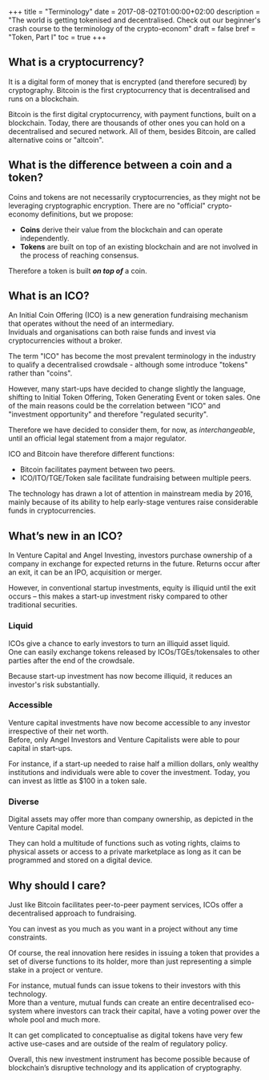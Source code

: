 +++
title = "Terminology"
date = 2017-08-02T01:00:00+02:00
description = "The world is getting tokenised and decentralised. Check out our beginner's crash course to the terminology of the crypto-econom"
draft = false
bref = "Token, Part I"
toc = true
+++

## What is a cryptocurrency?

It is a digital form of money that is encrypted (and therefore secured) by cryptography. Bitcoin is the first cryptocurrency that is decentralised and runs on a blockchain.  

Bitcoin is the first digital cryptocurrency, with payment functions, built on a blockchain.
Today, there are thousands of other ones you can hold on a decentralised and secured network. All of them, besides Bitcoin, are called alternative coins or "altcoin".

## What is the difference between a coin and a token?

Coins and tokens are not necessarily cryptocurrencies, as they might not be leveraging cryptographic encryption.
There are no "official" crypto-economy definitions, but we propose:

* **Coins** derive their value from the blockchain and can operate independently.
* **Tokens** are built on top of an existing blockchain and are not involved in the process of reaching consensus.

Therefore a token is built **_on top of_** a coin.

## What is an ICO?

An Initial Coin Offering (ICO) is a new generation fundraising mechanism that operates without the need of an intermediary.  
Inviduals and organisations can both raise funds and invest via cryptocurrencies without a broker.

The term "ICO" has become the most prevalent terminology in the industry to qualify a decentralised crowdsale - although some introduce "tokens" rather than "coins". 

However, many start-ups have decided to change slightly the language, shifting to Initial Token Offering, Token Generating Event or token sales. One of the main reasons could be the correlation between "ICO" and "investment opportunity" and therefore "regulated security".

Therefore we have decided to consider them, for now, as _interchangeable_, until an official legal statement from a major regulator.

ICO and Bitcoin have therefore different functions: 

* Bitcoin facilitates payment between two peers.
* ICO/ITO/TGE/Token sale facilitate fundraising between multiple peers.

The technology has drawn a lot of attention in mainstream media by 2016, mainly because of its ability to help early-stage ventures raise considerable funds in cryptocurrencies.

## What’s new in an ICO?

In Venture Capital and Angel Investing, investors purchase ownership of a company in exchange for expected returns in the future. Returns occur after an exit, it can be an IPO, acquisition or merger.

However, in conventional startup investments, equity is illiquid until the exit occurs – this makes a start-up investment risky compared to other traditional securities.

### Liquid

ICOs give a chance to early investors to turn an illiquid asset liquid.  
One can easily exchange tokens released by ICOs/TGEs/tokensales to other parties after the end of the crowdsale.

Because start-up investment has now become illiquid, it reduces an investor's risk substantially.

### Accessible

Venture capital investments have now become accessible to any investor irrespective of their net worth.  
Before, only Angel Investors and Venture Capitalists were able to pour capital in start-ups.

For instance, if a start-up needed to raise half a million dollars, only wealthy institutions and individuals were able to cover the investment. Today, you can invest as little as $100 in a token sale.

### Diverse

Digital assets may offer more than company ownership, as depicted in the Venture Capital model.

They can hold a multitude of functions such as voting rights, claims to physical assets or access to a private marketplace as long as it can be programmed and stored on a digital device.

## Why should I care?

Just like Bitcoin facilitates peer-to-peer payment services, ICOs offer a decentralised approach to fundraising.

You can invest as you much as you want in a project without any time constraints.

Of course, the real innovation here resides in issuing a token that provides a set of diverse functions to its holder, more than just representing a simple stake in a project or venture.

For instance, mutual funds can issue tokens to their investors with this technology.  
More than a venture, mutual funds can create an entire decentralised eco-system where investors can track their capital, have a voting power over the whole pool and much more.

It can get complicated to conceptualise as digital tokens have very few active use-cases and are outside of the realm of regulatory policy.

Overall, this new investment instrument has become possible because of blockchain’s disruptive technology and its application of cryptography.

